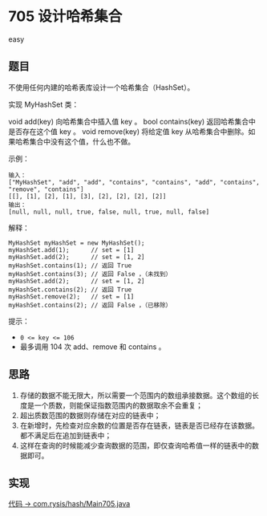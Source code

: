 # 705 设计哈希集合

easy

## 题目

不使用任何内建的哈希表库设计一个哈希集合（HashSet）。

实现 MyHashSet 类：

void add(key) 向哈希集合中插入值 key 。
bool contains(key) 返回哈希集合中是否存在这个值 key 。
void remove(key) 将给定值 key 从哈希集合中删除。如果哈希集合中没有这个值，什么也不做。

示例：
```
输入：
["MyHashSet", "add", "add", "contains", "contains", "add", "contains", "remove", "contains"]
[[], [1], [2], [1], [3], [2], [2], [2], [2]]
输出：
[null, null, null, true, false, null, true, null, false]
```
解释：
```
MyHashSet myHashSet = new MyHashSet();
myHashSet.add(1);      // set = [1]
myHashSet.add(2);      // set = [1, 2]
myHashSet.contains(1); // 返回 True
myHashSet.contains(3); // 返回 False ，（未找到）
myHashSet.add(2);      // set = [1, 2]
myHashSet.contains(2); // 返回 True
myHashSet.remove(2);   // set = [1]
myHashSet.contains(2); // 返回 False ，（已移除）
```

提示：

- `0 <= key <= 106`
- 最多调用 104 次 add、remove 和 contains 。

## 思路

1. 存储的数据不能无限大，所以需要一个范围内的数组承接数据。这个数组的长度是一个质数，则能保证指数范围内的数据取余不会重复；
2. 超出质数范围的数据则存储在对应的链表中；
3. 在新增时，先检查对应余数的位置是否存在链表，链表是否已经存在该数据。都不满足后在追加到链表中；
4. 这样在查询的时候能减少查询数据的范围，即仅查询哈希值一样的链表中的数据即可。

## 实现

[代码 -> com.rysis/hash/Main705.java](../../src/com/rysis/hash/Main705.java)